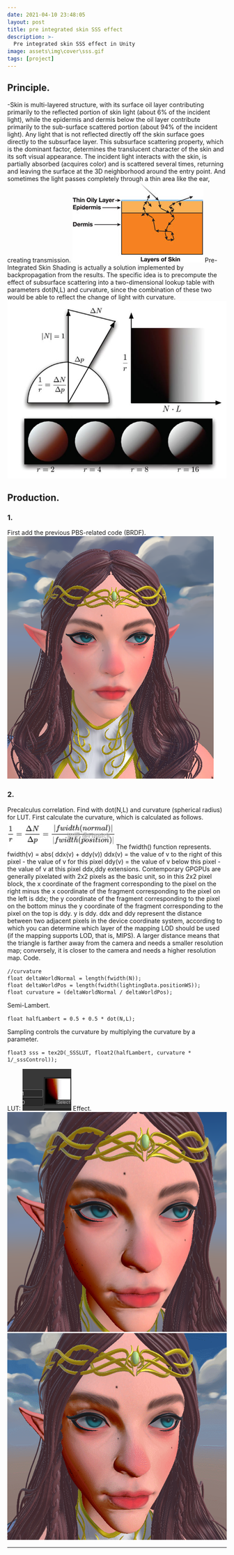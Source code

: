 ```yaml
---
date: 2021-04-10 23:48:05
layout: post
title: pre integrated skin SSS effect
description: >-
  Pre integrated skin SSS effect in Unity
image: assets\img\cover\sss.gif
tags: [project]
---
```


## Principle.
-Skin is multi-layered structure, with its surface oil layer contributing primarily to the reflected portion of skin light (about 6% of the incident light), while the epidermis and dermis below the oil layer contribute primarily to the sub-surface scattered portion (about 94% of the incident light). Any light that is not reflected directly off the skin surface goes directly to the subsurface layer. This subsurface scattering property, which is the dominant factor, determines the translucent character of the skin and its soft visual appearance.
The incident light interacts with the skin, is partially absorbed (acquires color) and is scattered several times, returning and leaving the surface at the 3D neighborhood around the entry point. And sometimes the light passes completely through a thin area like the ear, creating transmission.
![](/assets/img/pre-sss-skin/1.png)
Pre-Integrated Skin Shading is actually a solution implemented by backpropagation from the results. The specific idea is to precompute the effect of subsurface scattering into a two-dimensional lookup table with parameters dot(N,L) and curvature, since the combination of these two would be able to reflect the change of light with curvature.
![](/assets/img/pre-sss-skin/2.png)

## Production. 
### 1. 
First add the previous PBS-related code (BRDF).
![](/assets/img/pre-sss-skin/3.png)
### 2. 
Precalculus correlation. 
Find with dot(N,L) and curvature (spherical radius) for LUT.
First calculate the curvature, which is calculated as follows.
![](/assets/img/pre-sss-skin/0.png)
The fwidth() function represents.
fwidth(v) = abs( ddx(v) + ddy(v))
ddx(v) = the value of v to the right of this pixel - the value of v for this pixel
ddy(v) = the value of v below this pixel - the value of v at this pixel
ddx,ddy extensions.
Contemporary GPGPUs are generally pixelated with 2x2 pixels as the basic unit, so in this 2x2 pixel block, the x coordinate of the fragment corresponding to the pixel on the right minus the x coordinate of the fragment corresponding to the pixel on the left is ddx; the y coordinate of the fragment corresponding to the pixel on the bottom minus the y coordinate of the fragment corresponding to the pixel on the top is ddy. y is ddy.
ddx and ddy represent the distance between two adjacent pixels in the device coordinate system, according to which you can determine which layer of the mapping LOD should be used (if the mapping supports LOD, that is, MIPS). A larger distance means that the triangle is farther away from the camera and needs a smaller resolution map; conversely, it is closer to the camera and needs a higher resolution map.
Code.


```
//curvature
float deltaWorldNormal = length(fwidth(N));
float deltaWorldPos = length(fwidth(lightingData.positionWS));
float curvature = (deltaWorldNormal / deltaWorldPos);
```

Semi-Lambert.
```
float halfLambert = 0.5 + 0.5 * dot(N,L);
```

Sampling controls the curvature by multiplying the curvature by a parameter.
```
float3 sss = tex2D(_SSSLUT, float2(halfLambert, curvature * 1/_sssControl));
```
LUT:
![](/assets/img/pre-sss-skin/4.png)
Effect.
![](/assets/img/pre-sss-skin/5.png)
![](/assets/img/pre-sss-skin/6.gif)

---
